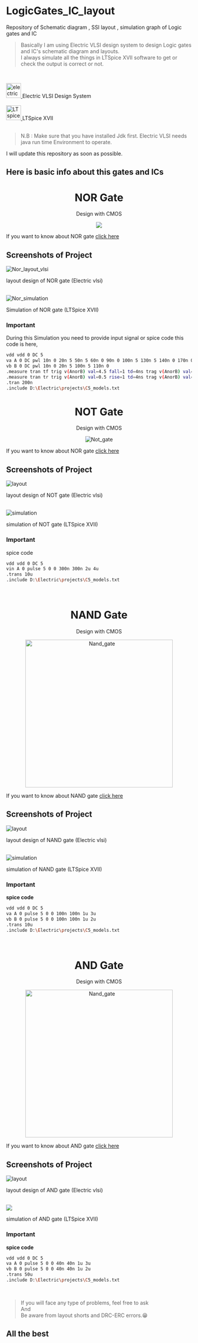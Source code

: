 # LogicGates_IC_layout


Repository of Schematic diagram , SSI layout , simulation graph of Logic gates and IC 

> Basically I am using Electric VLSI design system to design Logic gates and IC's schematic diagram and layouts. <br>
> I always simulate all the things in LTSpice XVII software to get or check the output is correct or not.

<pre>  </pre>
  <a href="https://en.wikipedia.org/wiki/Electric_(software)" target="_blank">
    <img src="https://www.gnu.org/software/electric/electric.jpg" alt="electric VLSI" width="40" height="40"/>
  </a>
  Electric VLSI Design System
  <br><br>
 <a href="https://www.analog.com/en/design-center/design-tools-and-calculators/ltspice-simulator.html" target="_blank">
   <img src="https://gitlab.com/uploads/-/system/project/avatar/9699744/ltspice.png?width=64" alt="LTspice" width="40" height="40"/>
</a>
  LTSpice XVII
  <br><br>
  
> N.B : Make sure that you have installed Jdk first. Electric VLSI needs java run time Environment to operate.


I will update this repository as soon as possible.
## Here is basic info about this gates and ICs

<div align="center">
  
# NOR Gate
  

 Design with CMOS
  
  <img align="center" src="https://eepower.com/uploads/articles/basic-cmos-logic-gates-fig3.jpg">
  </div>
  
If you want to know about NOR gate [click here](https://en.wikipedia.org/wiki/NOR_gate)
  
<div align="left">
  
## Screenshots of Project
  
</div>
  
  
<img src="https://raw.githubusercontent.com/AmitBarman99/LogicGates_IC_layout/master/NOR_gate/Screenshot%20(11).png" alt="Nor_layout_vlsi">
  
layout design of NOR gate (Electric vlsi)
  
<br>
<img src="https://raw.githubusercontent.com/AmitBarman99/LogicGates_IC_layout/master/NOR_gate/Screenshot%20(3).png" alt="Nor_simulation">
  
Simulation of NOR gate (LTSpice XVII)
  
<div align="left">
  
### Important


During this Simulation you need to provide input signal or spice code
this code is here,
  
  ```bash
vdd vdd 0 DC 5
va A 0 DC pwl 10n 0 20n 5 50n 5 60n 0 90n 0 100n 5 130n 5 140n 0 170n 0 180n 5
vb B 0 DC pwl 10n 0 20n 5 100n 5 110n 0
.measure tran tf trig v(AnorB) val=4.5 fall=1 td=4ns trag v(AnorB) val=0.5 fall=1
.measure tran tr trig v(AnorB) val=0.5 rise=1 td=4ns trag v(AnorB) val=4.5 rise=1
.tran 200n
.include D:\Electric\projects\C5_models.txt
  ```

<div align="center">

# NOT Gate

Design with CMOS

<img src="https://computationstructures.org/notes/images/cmos-inverter.png" alt="Not_gate">
</div>

If you want to know about NOR gate [click here](https://en.wikipedia.org/wiki/Inverter_(logic_gate))

## Screenshots of Project

<img src="https://github.com/AmitBarman99/LogicGates_IC_layout/blob/master/NOT_gate/Screenshot%20(20).png?raw=true" alt="layout">

layout design of NOT gate (Electric vlsi)

<br>

<img src="https://github.com/AmitBarman99/LogicGates_IC_layout/blob/master/NOT_gate/Screenshot%20(18).png?raw=true" alt="simulation">

simulation of NOT gate (LTSpice XVII)


### Important

spice code

```bash
vdd vdd 0 DC 5
vin A 0 pulse 5 0 0 300n 300n 2u 4u
.trans 10u
.include D:\Electric\projects\C5_models.txt
```
<br>

<div align="center">

# NAND Gate

Design with CMOS

<img src="https://upload.wikimedia.org/wikipedia/commons/thumb/e/e2/CMOS_NAND.svg/800px-CMOS_NAND.svg.png" width="400" alt="Nand_gate">
</div>

If you want to know about NAND gate [click here](https://en.wikipedia.org/wiki/NAND_gate)

## Screenshots of Project

<img src="./NAND_gate/nandGate-screenshot.png" alt="layout">

layout design of NAND gate (Electric vlsi)

<br>

<img src="./NAND_gate/nand-gate-graph.jpg" alt="simulation">

simulation of NAND gate (LTSpice XVII)

### Important

**spice code**

```bash
vdd vdd 0 DC 5
va A 0 pulse 5 0 0 100n 100n 1u 3u
vb B 0 pulse 5 0 0 100n 100n 1u 2u
.trans 10u
.include D:\Electric\projects\C5_models.txt
```
<br>

<div align="center">

# AND Gate

Design with CMOS

<img src="https://www.allaboutcircuits.com/uploads/articles/CMOS-AND-gate-schematic-diagram.jpg" width="400" alt="Nand_gate">
</div>

If you want to know about AND gate [click here](https://en.wikipedia.org/wiki/AND_gate)

## Screenshots of Project

<img src="./AND_gate/AND_gate.png" alt="layout">

layout design of AND gate (Electric vlsi)

<br>

<img src="./AND_gate/AND_gate_layout_graph-001.png">

simulation of AND gate (LTSpice XVII)

### Important

**spice code**

```bash
vdd vdd 0 DC 5
va A 0 pulse 5 0 0 40n 40n 1u 3u
vb B 0 pulse 5 0 0 40n 40n 1u 2u
.trans 50u
.include D:\Electric\projects\C5_models.txt
```
<br>


> If you will face any type of problems, feel free to ask <br>
> And <br>
> Be aware from layout shorts and DRC-ERC errors.😁
  
## All the best
  
</div>
